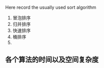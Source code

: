 Here record the usually used sort algorithm
1. 冒泡排序 
2. 归并排序
3. 快速排序
4. 桶排序
5. 




各个算法的时间以及空间复杂度
-----------------------------------------
